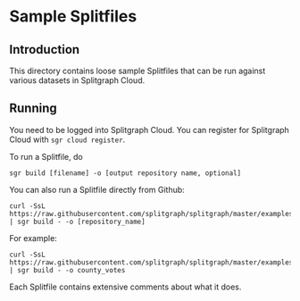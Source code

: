 # Sample Splitfiles

## Introduction

This directory contains loose sample Splitfiles that can be run against various datasets
 in Splitgraph Cloud.

## Running

You need to be logged into Splitgraph Cloud. You can register for Splitgraph Cloud with `sgr cloud register`.

To run a Splitfile, do

    sgr build [filename] -o [output repository name, optional]

You can also run a Splitfile directly from Github:

    curl -SsL https://raw.githubusercontent.com/splitgraph/splitgraph/master/examples/sample_splitfiles/[SPLITFILE_NAME].splitfile | sgr build - -o [repository_name]
    
For example:

    curl -SsL https://raw.githubusercontent.com/splitgraph/splitgraph/master/examples/sample_splitfiles/county_votes.splitfile | sgr build - -o county_votes

Each Splitfile contains extensive comments about what it does.
